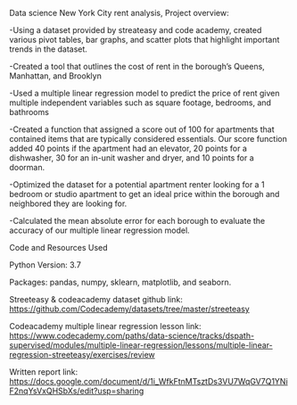 Data science New York City rent analysis,
Project overview: 

-Using a dataset provided by streateasy and code academy, created various pivot tables, bar graphs, and scatter plots that highlight important trends in the dataset.

-Created a tool that outlines the cost of rent in the borough’s Queens, Manhattan, and Brooklyn 

-Used a multiple linear regression model to predict the price of rent given multiple independent variables such as square footage, bedrooms, and bathrooms

-Created a function that assigned a score out of 100 for apartments that contained items that are typically considered essentials. Our score function added 40 points if the apartment had an elevator, 20 points for a dishwasher, 30 for an in-unit washer and dryer, and 10 points for a doorman.

-Optimized the dataset for a potential apartment renter looking for a 1 bedroom  or studio apartment to get an ideal price within the borough and neighbored they are looking for. 

-Calculated the mean absolute error  for each borough to evaluate the accuracy of our multiple linear regression model.



Code and Resources Used

Python Version: 3.7 

Packages: pandas, numpy, sklearn, matplotlib, and seaborn.

Streeteasy & codeacademy dataset github link: https://github.com/Codecademy/datasets/tree/master/streeteasy

Codeacademy multiple linear regression lesson link: https://www.codecademy.com/paths/data-science/tracks/dspath-supervised/modules/multiple-linear-regression/lessons/multiple-linear-regression-streeteasy/exercises/review

Written report link: https://docs.google.com/document/d/1i_WfkFtnMTsztDs3VU7WqGV7Q1YNiF2nqYsVxQHSbXs/edit?usp=sharing
